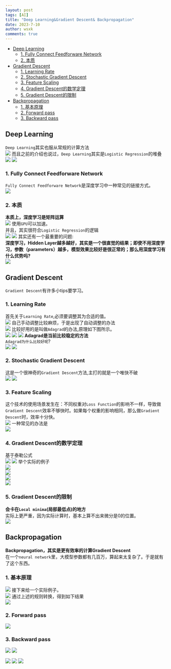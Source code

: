 ```yaml
---
layout: post
tags: [AI]
title: "Deep Learning&Gradient Descent& Backpropagation"
date: 2023-7-10
author: wsxk
comments: true
---
```


- [Deep Learning](#deep-learning)
  - [1. Fully Connect Feedforware Network](#1-fully-connect-feedforware-network)
  - [2. 本质](#2-本质)
- [Gradient Descent](#gradient-descent)
  - [1. Learning Rate](#1-learning-rate)
  - [2. Stochastic Gradient Descent](#2-stochastic-gradient-descent)
  - [3. Feature Scaling](#3-feature-scaling)
  - [4. Gradient Descent的数学定理](#4-gradient-descent的数学定理)
  - [5. Gradient Descent的限制](#5-gradient-descent的限制)
- [Backpropagation](#backpropagation)
  - [1. 基本原理](#1-基本原理)
  - [2. Forward pass](#2-forward-pass)
  - [3. Backward pass](#3-backward-pass)


<!-- Google tag (gtag.js) -->
<script async src="https://www.googletagmanager.com/gtag/js?id=G-C22S5YSYL7"></script>
<script>
  window.dataLayer = window.dataLayer || [];
  function gtag(){dataLayer.push(arguments);}
  gtag('js', new Date());

  gtag('config', 'G-C22S5YSYL7');
</script>


## Deep Learning<br>
`Deep Learning`其实也服从常规的计算方法<br>
![](https://raw.githubusercontent.com/wsxk/wsxk_pictures/main/2023-7-6/20230712123244.png)
而且之前的介绍也说过，`Deep Learning`其实是`Logistic Regression`的堆叠<br>
![](https://raw.githubusercontent.com/wsxk/wsxk_pictures/main/2023-7-6/20230712123801.png)
![](https://raw.githubusercontent.com/wsxk/wsxk_pictures/main/2023-7-6/20230712123837.png)
### 1. Fully Connect Feedforware Network<br>
`Fully Connect Feedforware Network`是深度学习中一种常见的链接方式。<br>
![](https://raw.githubusercontent.com/wsxk/wsxk_pictures/main/2023-7-6/20230712124031.png)

### 2. 本质<br>
**本质上，深度学习是矩阵运算**<br>
![](https://raw.githubusercontent.com/wsxk/wsxk_pictures/main/2023-7-6/20230712124226.png)
使用`GPU`可以加速。<br>
并且，其实很符合`Logistic Regression`的逻辑<br>
![](https://raw.githubusercontent.com/wsxk/wsxk_pictures/main/2023-7-6/20230712124309.png)
![](https://raw.githubusercontent.com/wsxk/wsxk_pictures/main/2023-7-6/20230712124533.png)
其实还有一个最重要的问题:<br>
**深度学习，Hidden Layer越多越好，其实是一个很直觉的结果；即使不用深度学习，参数（parameters）越多，模型效果比较好是很正常的；那么用深度学习有什么优势吗?**<br>
![](https://raw.githubusercontent.com/wsxk/wsxk_pictures/main/2023-7-6/20230712124802.png)

## Gradient Descent<br>
`Gradient Descent`有许多小tips要学习。<br>
### 1. Learning Rate<br>
首先关于`Learning Rate`,必须要调整其为合适的值。<br>
![](https://raw.githubusercontent.com/wsxk/wsxk_pictures/main/2023-7-6/20230713075511.png)
自己手动调整比较麻烦，于是出现了自动调整的办法<br>
![](https://raw.githubusercontent.com/wsxk/wsxk_pictures/main/2023-7-6/20230713075834.png)
比较好用的是叫做`Adagrad`的办法,原理如下图所示。<br>
![](https://raw.githubusercontent.com/wsxk/wsxk_pictures/main/2023-7-6/20230713080208.png)
![](https://raw.githubusercontent.com/wsxk/wsxk_pictures/main/2023-7-6/20230713080523.png)
![](https://raw.githubusercontent.com/wsxk/wsxk_pictures/main/2023-7-6/20230713080618.png)
**Adagrad是当前比较稳定的方法**<br>
`Adagrad为什么比较好呢`?<br>
![](https://raw.githubusercontent.com/wsxk/wsxk_pictures/main/2023-7-6/20230713082003.png)
![](https://raw.githubusercontent.com/wsxk/wsxk_pictures/main/2023-7-6/20230713082410.png)

### 2. Stochastic Gradient Descent<br>
这是一个很神奇的`Gradient Descent`方法,主打的就是一个唯快不破<br>
![](https://raw.githubusercontent.com/wsxk/wsxk_pictures/main/2023-7-6/20230713082906.png)
![](https://raw.githubusercontent.com/wsxk/wsxk_pictures/main/2023-7-6/20230713094442.png)

### 3. Feature Scaling<br>
这个技术的使用场景发生在：不同权重对`Loss Function`的影响不一样，导致做`Gradient Descent`效率不够快时。如果每个权重的影响相同，那么做`Gradient Descent`时，效率十分快。<br>
![](https://raw.githubusercontent.com/wsxk/wsxk_pictures/main/2023-7-6/20230713100830.png)
一种常见的办法是<br>
![](https://raw.githubusercontent.com/wsxk/wsxk_pictures/main/2023-7-6/20230713101512.png)

### 4. Gradient Descent的数学定理<br>
基于泰勒公式<br>
![](https://raw.githubusercontent.com/wsxk/wsxk_pictures/main/2023-7-6/20230713102615.png)
![](https://raw.githubusercontent.com/wsxk/wsxk_pictures/main/2023-7-6/20230713103015.png)
举个实际的例子<br>
![](https://raw.githubusercontent.com/wsxk/wsxk_pictures/main/2023-7-6/20230713104139.png)<br>
![](https://raw.githubusercontent.com/wsxk/wsxk_pictures/main/2023-7-6/20230713104235.png)<br>
![](https://raw.githubusercontent.com/wsxk/wsxk_pictures/main/2023-7-6/20230713104322.png)<br>
![](https://raw.githubusercontent.com/wsxk/wsxk_pictures/main/2023-7-6/20230713103947.png)<br>

### 5. Gradient Descent的限制<br>
**会卡在`Local minima`(局部最低点)的地方**<br>
实际上更严重，因为实际计算时，基本上算不出来微分是0的位置。<br>
![](https://raw.githubusercontent.com/wsxk/wsxk_pictures/main/2023-7-6/20230713104743.png)

## Backpropagation<br>
**Backpropagation，其实是更有效率的计算Gradient Descent**<br>
在一个`neural network`里，大模型参数都有几百万，算起来太复杂了。于是就有了这个东西。<br>
### 1. 基本原理<br>
![](https://raw.githubusercontent.com/wsxk/wsxk_pictures/main/2023-7-6/%E5%B1%8F%E5%B9%95%E6%88%AA%E5%9B%BE%202023-07-14%20125729.png)
接下来给一个实际例子。<br>
![](https://raw.githubusercontent.com/wsxk/wsxk_pictures/main/2023-7-6/%E5%B1%8F%E5%B9%95%E6%88%AA%E5%9B%BE%202023-07-14%20130215.png)
通过上述的规则转换，得到如下结果<br>
![](https://raw.githubusercontent.com/wsxk/wsxk_pictures/main/2023-7-6/%E5%B1%8F%E5%B9%95%E6%88%AA%E5%9B%BE%202023-07-14%20130533.png)
### 2. Forward pass<br>
![](https://raw.githubusercontent.com/wsxk/wsxk_pictures/main/2023-7-6/%E5%B1%8F%E5%B9%95%E6%88%AA%E5%9B%BE%202023-07-14%20130639.png)

### 3. Backward pass<br>
![](https://raw.githubusercontent.com/wsxk/wsxk_pictures/main/2023-7-6/%E5%B1%8F%E5%B9%95%E6%88%AA%E5%9B%BE%202023-07-14%20131612.png)
![](https://raw.githubusercontent.com/wsxk/wsxk_pictures/main/2023-7-6/20230714141223.png)

![](https://raw.githubusercontent.com/wsxk/wsxk_pictures/main/2023-7-6/20230714141252.png)
![](https://raw.githubusercontent.com/wsxk/wsxk_pictures/main/2023-7-6/%E5%B1%8F%E5%B9%95%E6%88%AA%E5%9B%BE%202023-07-14%20131701.png)
![](https://raw.githubusercontent.com/wsxk/wsxk_pictures/main/2023-7-6/20230714141054.png)
